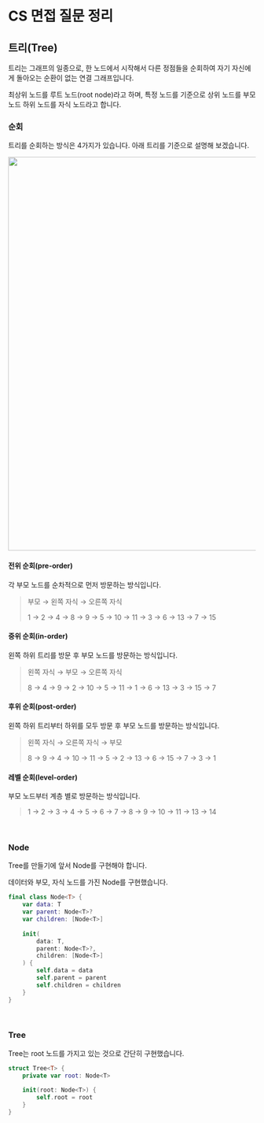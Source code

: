 # CS 면접 질문 정리

## 트리(Tree)

트리는 그래프의 일종으로, 한 노드에서 시작해서 다른 정점들을 순회하여 자기 자신에게 돌아오는 순환이 없는 연결 그래프입니다.

최상위 노드를 루트 노드(root node)라고 하며, 특정 노드를 기준으로 상위 노드를 부모 노드 하위 노드를 자식 노드라고 합니다.

### 순회

트리를 순회하는 방식은 4가지가 있습니다. 아래 트리를 기준으로 설명해
보겠습니다.

<img src = "https://github.com/h-suo/CS-Interview/assets/109963294/846fe81c-a8a2-4590-aa5c-5f3e0343eb95" width = "800">

#### 전위 순회(pre-order)

각 부모 노드를 순차적으로 먼저 방문하는 방식입니다.

> 부모 → 왼쪽 자식 → 오른쪽 자식
>
> 1 → 2 → 4 → 8 → 9 → 5 → 10 → 11 → 3 → 6 → 13 → 7 → 15

#### 중위 순회(in-order)

왼쪽 하위 트리를 방문 후 부모 노드를 방문하는 방식입니다.

> 왼쪽 자식 → 부모 → 오른쪽 자식
> 
> 8 → 4 → 9 → 2 → 10 → 5 → 11 → 1 → 6 → 13 → 3 → 15 → 7

#### 후위 순회(post-order)

왼쪽 하위 트리부터 하위를 모두 방문 후 부모 노드를 방문하는 방식입니다.

> 왼쪽 자식 → 오른쪽 자식 → 부모
> 
> 8 → 9 → 4 → 10 → 11 → 5 → 2 → 13 → 6 → 15 → 7 → 3 → 1

#### 레벨 순회(level-order)

부모 노드부터 계층 별로 방문하는 방식입니다.

> 1 → 2 → 3 → 4 → 5 → 6 → 7 → 8 → 9 → 10 → 11 → 13 → 14

<br>

### Node

Tree를 만들기에 앞서 Node를 구현해야 합니다.

데이터와 부모, 자식 노드를 가진 Node를 구현했습니다.

```swift
final class Node<T> {
    var data: T
    var parent: Node<T>?
    var children: [Node<T>]
    
    init(
        data: T,
        parent: Node<T>?,
        children: [Node<T>]
    ) {
        self.data = data
        self.parent = parent
        self.children = children
    }
}
```

<br>

### Tree

Tree는 root 노드를 가지고 있는 것으로 간단히 구현했습니다.

```swift
struct Tree<T> {
    private var root: Node<T>
    
    init(root: Node<T>) {
        self.root = root
    }
}
```

